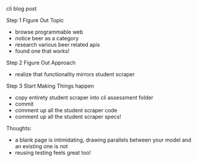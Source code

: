 cli blog post

Step 1 Figure Out Topic
- browse programmable web
- notice beer as a category
- research various beer related apis
- found one that works!

Step 2 Figure Out Approach
- realize that functionality mirrors student scraper

Step 3 Start Making Things happen
- copy entirety student scraper into cli assessment folder
- commit
- comment up all the student scraper code
- comment up all the student scraper specs!

Thoughts:
- a blank page is intimidating, drawing parallels between your model and an existing one is not
- reusing testing feels great too!
